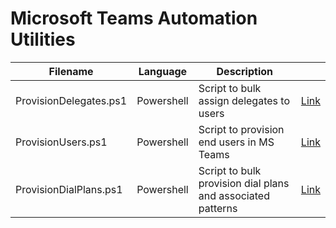 # Microsoft Teams Automation Utilities

| Filename | Language | Description |  |
| --- | --- | --- | --- |
| ProvisionDelegates.ps1 | Powershell | Script to bulk assign delegates to users | [Link](https://github.com/LUSCollab/MSTeamsAutomation/tree/main/Delegates) |
| ProvisionUsers.ps1 | Powershell | Script to provision end users in MS Teams | [Link](https://github.com/LUSCollab/MSTeamsAutomation/tree/main/Users) |
| ProvisionDialPlans.ps1 | Powershell | Script to bulk provision dial plans and associated patterns | [Link](https://github.com/LUSCollab/MSTeamsAutomation/tree/main/Dialplan) |